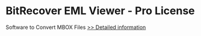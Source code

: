 # BitRecover EML Viewer - Pro License
Software to Convert MBOX Files
[>> Detailed information](https://secure.shareit.com/shareit/product.html?productid=300966307&affiliateid=200057808)